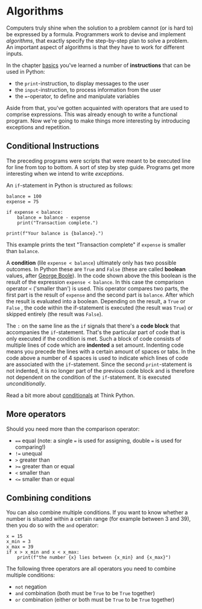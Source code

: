 # Algorithms

Computers truly shine when the solution to a problem cannot (or is hard to) be expressed by a formula. Programmers work to devise and implement *algorithms*, that exactly specify the step-by-step plan to solve a problem. An important aspect of algorithms is that they have to work for different inputs.

<!-- In the video below the algorithm has to find the correct solution if there are 0, 1, 2, 3, 4, or more people in the room.

![embed](https://www.youtube.com/embed/6hfOvs8pY1k) -->

In the chapter [basics](/python/basics) you've learned a number of **instructions** that can be used in Python:

- the `print`-instruction, to display messages to the user
- the `input`-instruction, to process information from the user
- the `=`-operator, to define and manipulate variables

Aside from that, you've gotten acquainted with operators that are used to comprise expressions. This was already enough to write a functional program. Now we're going to make things more interesting by introducing exceptions and repetition.

## Conditional Instructions

The preceding programs were scripts that were meant to be executed line for line from top to bottom. A sort of step by step guide. Programs get more interesting when we intend to write *exceptions*.

<!-- In Dutch, we introduce `if`-statements with a couple of examples:

![embed](https://player.vimeo.com/video/287244672) -->

An `if`-statement in Python is structured as follows:

    balance = 100
    expense = 75

    if expense < balance:
        balance = balance - expense
        print("Transaction complete.")

    print(f"Your balance is {balance}.")

This example prints the text "Transaction complete" if `expense` is smaller than `balance`.

A **condition** (lile `expense < balance`) ultimately only has two possible outcomes. In Python these are `True` and `False` (these are called **boolean** values, after [George Boole](https://en.wikipedia.org/wiki/Boolean_algebra#Values)). In the code shown above the this boolean is the result of the expression `expense < balance`. In this case the comparison operator `<` ('smaller than') is used. This operator compares two parts, the first part is the result of `expense` and the second part is `balance`. After which the result is evaluated into a boolean. Depending on the result, a `True` or `False` , the code within the if-statement is executed (the result was `True`) or skipped entirely (the result was `False`).

The `:` on the same line as the `if` signals that there's a **code block** that accompanies the `if`-statement. That's the particular part of code that is only executed if the condition is met. Such a block of code consists of multiple lines of code which are **indented** a set amount. Indenting code means you precede the lines with a certain amount of spaces or tabs. In the code above a number of 4 spaces is used to indicate which lines of code are associated with the `if`-statement. Since the second `print`-statement is not indented, it is no longer part of the previous code block and is therefore not dependent on the condition of the `if`-statement. It is executed *unconditionally*.

Read a bit more about [conditionals](http://greenteapress.com/thinkpython/html/thinkpython006.html) at Think Python.

## More operators

Should you need more than the comparison operator:

- `==`  equal (note: a single `=` is used for assigning, double `=` is used for comparing!)
- `!=`  unequal
- `>` 	greater than
- `>=`	greater than or equal
- `<` 	smaller than
- `<=`	smaller than or equal

## Combining conditions

You can also combine multiple conditions. If you want to know whether a number is situated within a certain range (for example between 3 and 39), then you do so with the `and` operator:

    x = 15
    x_min = 3
    x_max = 39
    if x > x_min and x < x_max:
        print(f"the number {x} lies between {x_min} and {x_max}")

The following three operators are all operators you need to combine multiple conditions:

- `not` negation
- `and` combination (both must be `True` to be `True` together)
- `or` combination (either or both must be `True` to be `True` together)
